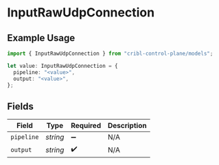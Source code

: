 # InputRawUdpConnection

## Example Usage

```typescript
import { InputRawUdpConnection } from "cribl-control-plane/models";

let value: InputRawUdpConnection = {
  pipeline: "<value>",
  output: "<value>",
};
```

## Fields

| Field              | Type               | Required           | Description        |
| ------------------ | ------------------ | ------------------ | ------------------ |
| `pipeline`         | *string*           | :heavy_minus_sign: | N/A                |
| `output`           | *string*           | :heavy_check_mark: | N/A                |